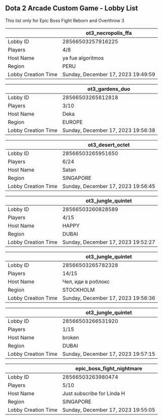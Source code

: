 ## Dota 2 Arcade Custom Game - Lobby List

This list only for Epic Boss Fight Reborn and Overthrow 3

|  | ot3_necropolis_ffa |
| ------ | ------ |
| Lobby ID | 28566503257916225 |
| Players | 4/8 |
| Host Name | ya fue algoritmos |
| Region | PERU |
| Lobby Creation Time | Sunday, December 17, 2023 19:49:59 |


|  | ot3_gardens_duo |
| ------ | ------ |
| Lobby ID | 28566503265812818 |
| Players | 3/10 |
| Host Name | Deka |
| Region | EUROPE |
| Lobby Creation Time | Sunday, December 17, 2023 19:56:38 |


|  | ot3_desert_octet |
| ------ | ------ |
| Lobby ID | 28566503265951650 |
| Players | 6/24 |
| Host Name | Satan |
| Region | SINGAPORE |
| Lobby Creation Time | Sunday, December 17, 2023 19:56:45 |


|  | ot3_jungle_quintet |
| ------ | ------ |
| Lobby ID | 28566503260828589 |
| Players | 4/15 |
| Host Name | HAPPY |
| Region | DUBAI |
| Lobby Creation Time | Sunday, December 17, 2023 19:52:27 |


|  | ot3_jungle_quintet |
| ------ | ------ |
| Lobby ID | 28566503265782328 |
| Players | 14/15 |
| Host Name | Чел, иди в роблокс |
| Region | STOCKHOLM |
| Lobby Creation Time | Sunday, December 17, 2023 19:56:36 |


|  | ot3_jungle_quintet |
| ------ | ------ |
| Lobby ID | 28566503266531920 |
| Players | 1/15 |
| Host Name | broken |
| Region | DUBAI |
| Lobby Creation Time | Sunday, December 17, 2023 19:57:15 |


|  | epic_boss_fight_nightmare |
| ------ | ------ |
| Lobby ID | 28566503263980474 |
| Players | 5/10 |
| Host Name | Just subscribe for Linda H |
| Region | SINGAPORE |
| Lobby Creation Time | Sunday, December 17, 2023 19:55:05 |


